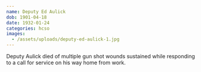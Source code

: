 ```yaml
---
name: Deputy Ed Aulick
dob: 1901-04-18
date: 1932-01-24
categories: hcso
images:
  - /assets/uploads/deputy-ed-aulick-1.jpg
---
```


Deputy Aulick died of multiple gun shot wounds sustained while responding to a call for service on his way home from work.
